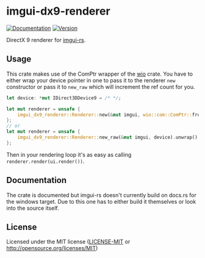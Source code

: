 # imgui-dx9-renderer

[![Documentation](https://docs.rs/imgui-dx9-renderer/badge.svg)](https://docs.rs/imgui-dx9-renderer)
[![Version](https://img.shields.io/crates/v/imgui-dx9-renderer.svg)](https://crates.io/crates/imgui-dx9-renderer)

DirectX 9 renderer for [imgui-rs](https://github.com/Gekkio/imgui-rs).

## Usage

This crate makes use of the ComPtr wrapper of the [wio](https://crates.io/crates/wio) crate.
You have to either wrap your device pointer in one to pass it to the renderer `new` constructor or pass it to `new_raw` which will increment the ref count for you.

```rust
let device: *mut IDirect3DDevice9 = /* */;

let mut renderer = unsafe {
    imgui_dx9_renderer::Renderer::new(&mut imgui, wio::com::ComPtr::from_raw(device)).unwrap()
};
// or 
let mut renderer = unsafe {
    imgui_dx9_renderer::Renderer::new_raw(&mut imgui, device).unwrap()
};
```
Then in your rendering loop it's as easy as calling `renderer.render(ui.render())`.

## Documentation

The crate is documented but imgui-rs doesn't currently build on docs.rs
for the windows target. Due to this one has to either build it
themselves or look into the source itself.

## License

Licensed under the MIT license ([LICENSE-MIT](LICENSE-MIT) or http://opensource.org/licenses/MIT)
